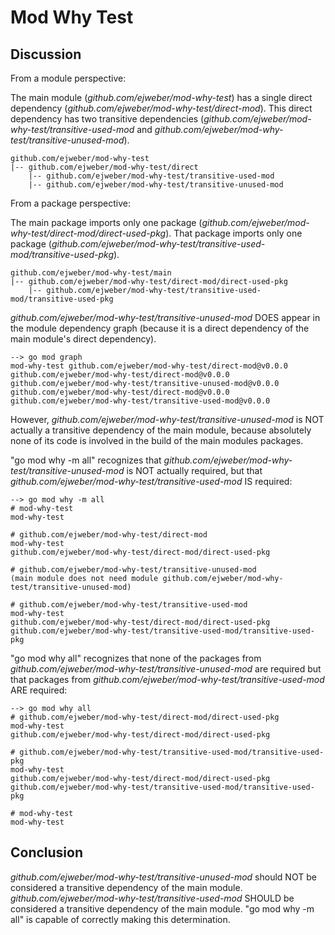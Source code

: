 # Mod Why Test

## Discussion

From a module perspective:

The main module (*github.com/ejweber/mod-why-test*) has a single direct
dependency (*github.com/ejweber/mod-why-test/direct-mod*). This direct
dependency has two transitive dependencies 
(*github.com/ejweber/mod-why-test/transitive-used-mod* and
*github.com/ejweber/mod-why-test/transitive-unused-mod*).

    github.com/ejweber/mod-why-test 
    |-- github.com/ejweber/mod-why-test/direct 
        |-- github.com/ejweber/mod-why-test/transitive-used-mod 
        |-- github.com/ejweber/mod-why-test/transitive-unused-mod

From a package perspective:

The main package imports only one package 
(*github.com/ejweber/mod-why-test/direct-mod/direct-used-pkg*). That package 
imports only one package 
(*github.com/ejweber/mod-why-test/transitive-used-mod/transitive-used-pkg*).

    github.com/ejweber/mod-why-test/main
    |-- github.com/ejweber/mod-why-test/direct-mod/direct-used-pkg
        |-- github.com/ejweber/mod-why-test/transitive-used-mod/transitive-used-pkg

*github.com/ejweber/mod-why-test/transitive-unused-mod* DOES appear in the 
module dependency graph (because it is a direct dependency of the main module's 
direct dependency).

    --> go mod graph
    mod-why-test github.com/ejweber/mod-why-test/direct-mod@v0.0.0
    github.com/ejweber/mod-why-test/direct-mod@v0.0.0 github.com/ejweber/mod-why-test/transitive-unused-mod@v0.0.0
    github.com/ejweber/mod-why-test/direct-mod@v0.0.0 github.com/ejweber/mod-why-test/transitive-used-mod@v0.0.0

However, *github.com/ejweber/mod-why-test/transitive-unused-mod* is NOT actually 
a transitive dependency of the main module, because absolutely none of its code 
is involved in the build of the main modules packages.

"go mod why -m all" recognizes that 
*github.com/ejweber/mod-why-test/transitive-unused-mod* is NOT actually 
required, but that *github.com/ejweber/mod-why-test/transitive-used-mod* IS 
required:
    
    --> go mod why -m all
    # mod-why-test
    mod-why-test
    
    # github.com/ejweber/mod-why-test/direct-mod
    mod-why-test
    github.com/ejweber/mod-why-test/direct-mod/direct-used-pkg
    
    # github.com/ejweber/mod-why-test/transitive-unused-mod
    (main module does not need module github.com/ejweber/mod-why-test/transitive-unused-mod)
    
    # github.com/ejweber/mod-why-test/transitive-used-mod
    mod-why-test
    github.com/ejweber/mod-why-test/direct-mod/direct-used-pkg
    github.com/ejweber/mod-why-test/transitive-used-mod/transitive-used-pkg

"go mod why all" recognizes that none of the packages from 
*github.com/ejweber/mod-why-test/transitive-unused-mod* are required but that 
packages from *github.com/ejweber/mod-why-test/transitive-used-mod* ARE 
required:

    --> go mod why all
    # github.com/ejweber/mod-why-test/direct-mod/direct-used-pkg
    mod-why-test
    github.com/ejweber/mod-why-test/direct-mod/direct-used-pkg
    
    # github.com/ejweber/mod-why-test/transitive-used-mod/transitive-used-pkg
    mod-why-test
    github.com/ejweber/mod-why-test/direct-mod/direct-used-pkg
    github.com/ejweber/mod-why-test/transitive-used-mod/transitive-used-pkg
    
    # mod-why-test
    mod-why-test

## Conclusion

*github.com/ejweber/mod-why-test/transitive-unused-mod* should NOT be considered 
a transitive dependency of the main module. 
*github.com/ejweber/mod-why-test/transitive-used-mod* SHOULD be considered a 
transitive dependency of the main module. "go mod why -m all" is capable 
of correctly making this determination.
